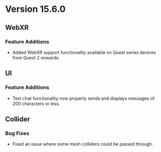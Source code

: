 # Version 15.6.0

## WebXR
### Feature Additions
- Added WebXR support functionality available on Quest series devices from Quest 2 onwards.

## UI
### Feature Additions
- Text chat functionality now properly sends and displays messages of 200 characters or less.

## Collider
### Bug Fixes
- Fixed an issue where some mesh colliders could be passed through.
